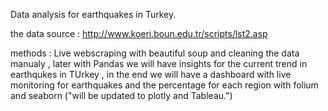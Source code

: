 Data analysis for earthquakes in Turkey.

the data source : http://www.koeri.boun.edu.tr/scripts/lst2.asp

methods : Live webscraping with beautiful soup and cleaning the data manualy , later with Pandas we will have insights for the current trend in earthqukes in TUrkey 
, in the end we will have a dashboard with live monitoring for earthquakes and the percentage for each region with folium and seaborn ("will be updated to plotly and Tableau.")
